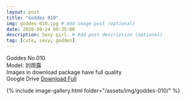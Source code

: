 ```yaml
---
layout: post
title: "Goddes 010"
img: goddes-010.jpg # Add image post (optional)
date: 2020-09-24 09:35:00
description: Sexy girl. # Add post description (optional)
tag: [cute, sexy, goddes]
---
```

Goddes No.010  
Model: 刘雨露                                              
Images in download package have full quality                    
Google Drive [Download Full](http://gestyy.com/eeHw81)

{% include image-gallery.html folder="/assets/img/goddes-010/" %}
